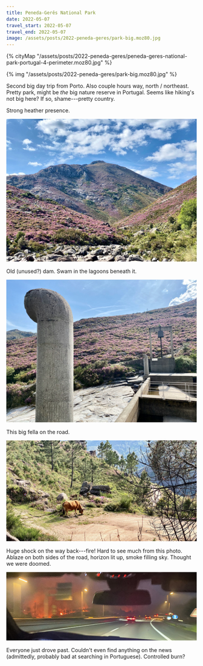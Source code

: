 ```yaml
---
title: Peneda-Gerês National Park
date: 2022-05-07
travel_start: 2022-05-07
travel_end: 2022-05-07
image: /assets/posts/2022-peneda-geres/park-big.moz80.jpg
---
```


{% cityMap "/assets/posts/2022-peneda-geres/peneda-geres-national-park-portugal-4-perimeter.moz80.jpg" %}

{% img "/assets/posts/2022-peneda-geres/park-big.moz80.jpg" %}

Second big day trip from Porto. Also couple hours way, north / northeast. Pretty park, might be _the_ big nature reserve in Portugal. Seems like hiking's not big here? If so, shame---pretty country.

Strong heather presence.

![](/assets/posts/2022-peneda-geres/park-heather.moz80.jpg)

Old (unused?) dam. Swam in the lagoons beneath it.

![](/assets/posts/2022-peneda-geres/park-dam.moz80.jpg)

This big fella on the road.

![](/assets/posts/2022-peneda-geres/bull.moz80.jpg)

Huge shock on the way back---fire! Hard to see much from this photo. Ablaze on both sides of the road, horizon lit up, smoke filling sky. Thought we were doomed.

![](/assets/posts/2022-peneda-geres/fire.moz80.jpg)

Everyone just drove past. Couldn't even find anything on the news (admittedly, probably bad at searching in Portuguese). Controlled burn?
